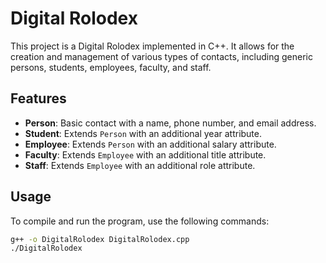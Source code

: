 # Digital Rolodex

This project is a Digital Rolodex implemented in C++. It allows for the creation and management of various types of contacts, including generic persons, students, employees, faculty, and staff.

## Features

- **Person**: Basic contact with a name, phone number, and email address.
- **Student**: Extends `Person` with an additional year attribute.
- **Employee**: Extends `Person` with an additional salary attribute.
- **Faculty**: Extends `Employee` with an additional title attribute.
- **Staff**: Extends `Employee` with an additional role attribute.

## Usage

To compile and run the program, use the following commands:

```bash
g++ -o DigitalRolodex DigitalRolodex.cpp
./DigitalRolodex
